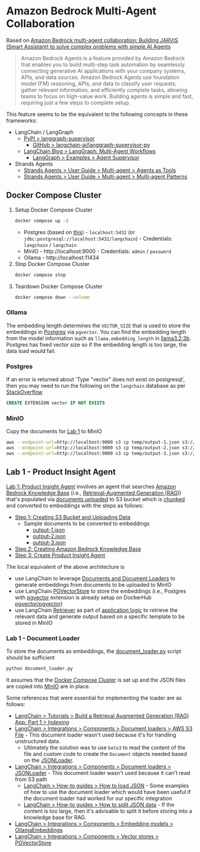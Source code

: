 # Amazon Bedrock Multi-Agent Collaboration

Based on [Amazon Bedrock multi-agent collaboration: Building JARVIS (Smart Assistant) to solve complex problems with simple AI Agents](https://catalog.us-east-1.prod.workshops.aws/workshops/c68a2fb4-8b25-480f-ab0b-129778f96d4d/en-US)

> Amazon Bedrock Agents is a feature provided by Amazon Bedrock that enables you to build multi-step task automation by seamlessly connecting generative AI applications with your company systems, APIs, and data sources. Amazon Bedrock Agents use foundation model (FM) reasoning, APIs, and data to classify user requests, gather relevant information, and efficiently complete tasks, allowing teams to focus on high-value work. Building agents is simple and fast, requiring just a few steps to complete setup.

This feature seems to be the equivalent to the following concepts in these frameworks:
* LangChain / LangGraph
  * [PyPI > langgraph-supervisor](https://pypi.org/project/langgraph-supervisor/)
    * [GitHub > langchain-ai/langgraph-supervisor-py](https://github.com/langchain-ai/langgraph-supervisor-py)
  * [LangChain Blog > LangGraph: Multi-Agent Workflows](https://blog.langchain.com/langgraph-multi-agent-workflows/)
    * [LangGraph > Examples > Agent Supervisor](https://langchain-ai.github.io/langgraph/tutorials/multi_agent/agent_supervisor/)
* Strands Agents
  * [Strands Agents > User Guide > Multi-agent > Agents as Tools](https://strandsagents.com/latest/documentation/docs/user-guide/concepts/multi-agent/agents-as-tools/)
  * [Strands Agents > User Guide > Multi-agent > Multi-agent Patterns](https://strandsagents.com/latest/documentation/docs/user-guide/concepts/multi-agent/multi-agent-patterns)

## Docker Compose Cluster

1. Setup Docker Compose Cluster
    ```bash
    docker compose up -d
    ```
   * Postgres (based on [this](https://python.langchain.com/docs/integrations/vectorstores/pgvectorstore/#setup)) - `localhost:5432` (or `jdbc:postgresql://localhost:5432/langchain`) - Credentials: `langchain` / `langchain`
   * MinIO - http://localhost:9000 - Credentials: `admin` / `password`
   * Ollama - http://localhost:11434
2. Stop Docker Compose Cluster
    ```bash
    docker compose stop
    ```
3. Teardown Docker Compose Cluster
    ```bash
    docker compose down --volume
    ```

### Ollama

The embedding length determines the `VECTOR_SIZE` that is used to store the embeddings in [Postgres](#postgres) via `pgvector`. You can find the embedding length from the model information such as `llama.embedding_length` in [llama3.2:3b](https://ollama.com/library/llama3.2:3b/blobs/dde5aa3fc5ff). Postgres has fixed vector size so if the embedding length is too large, the data load would fail.

### Postgres

If an error is returned about 'Type "vector" does not exist on postgresql', then you may need to run the following on the `langchain` database as per [StackOverflow](https://stackoverflow.com/a/76221780)
```sql
CREATE EXTENSION vector IF NOT EXISTS
```

### MinIO

Copy the documents for [Lab 1](#lab-1---product-insight-agent) to MinIO
```bash
aws --endpoint-url=http://localhost:9000 s3 cp temp/output-1.json s3://raw/
aws --endpoint-url=http://localhost:9000 s3 cp temp/output-2.json s3://raw/
aws --endpoint-url=http://localhost:9000 s3 cp temp/output-3.json s3://raw/
```

## Lab 1 - Product Insight Agent

[Lab 1: Product Insight Agent](https://catalog.us-east-1.prod.workshops.aws/workshops/c68a2fb4-8b25-480f-ab0b-129778f96d4d/en-US/40-hands-on-lab/lab1-single-agent) involves an agent that searches [Amazon Bedrock Knowledge Base](https://docs.aws.amazon.com/en_us/bedrock/latest/userguide/kb-how-data.html) (i.e., [Retrieval-Augmented Generation (RAG)](https://python.langchain.com/docs/tutorials/rag/)) that's populated via [documents uploaded](https://docs.aws.amazon.com/en_us/bedrock/latest/userguide/kb-data-source-customize-ingestion.html) to S3 bucket which is [chunked](https://docs.aws.amazon.com/en_us/bedrock/latest/userguide/kb-data-source-customize-ingestion.html) and converted to embeddings with the steps as follows:
* [Step 1: Creating S3 Bucket and Uploading Data](https://catalog.us-east-1.prod.workshops.aws/workshops/c68a2fb4-8b25-480f-ab0b-129778f96d4d/en-US/40-hands-on-lab/lab1-single-agent/step-01-s3-upload)
  * Sample documents to be converted to embeddings
    * [output-1.json](https://static.us-east-1.prod.workshops.aws/public/dbd230e3-b8b3-49a3-9b0e-c717778f99e9/static/lab_product_insight_agent/data/output-1.json)
    * [output-2.json](https://static.us-east-1.prod.workshops.aws/public/dbd230e3-b8b3-49a3-9b0e-c717778f99e9/static/lab_product_insight_agent/data/output-2.json)
    * [output-3.json](https://static.us-east-1.prod.workshops.aws/public/dbd230e3-b8b3-49a3-9b0e-c717778f99e9/static/lab_product_insight_agent/data/output-3.json)
* [Step 2: Creating Amazon Bedrock Knowledge Base](https://catalog.us-east-1.prod.workshops.aws/workshops/c68a2fb4-8b25-480f-ab0b-129778f96d4d/en-US/40-hands-on-lab/lab1-single-agent/step-02-kb-create)
* [Step 3: Create Product Insight Agent](https://catalog.us-east-1.prod.workshops.aws/workshops/c68a2fb4-8b25-480f-ab0b-129778f96d4d/en-US/40-hands-on-lab/lab1-single-agent/step-03-agent-config)

The local equivalent of the above architecture is
* use LangChain to leverage [Documents and Document Loaders](https://python.langchain.com/docs/tutorials/retrievers/#documents-and-document-loaders) to generate embeddings from documents to be uploaded to MinIO
* use LangChain [PGVectorStore](https://python.langchain.com/docs/integrations/vectorstores/pgvectorstore/) to store the embeddings (i.e., Postgres with [pgvector](https://github.com/pgvector/pgvector) extension is already setup on DockerHub [pgvector/pgvector](https://hub.docker.com/r/pgvector/pgvector))
* use LangChain [Retriever](https://python.langchain.com/docs/tutorials/retrievers/#retrievers) as part of [application logic](https://python.langchain.com/docs/tutorials/rag/#orchestration) to retrieve the relevant data and generate output based on a specific template to be stored in MinIO

### Lab 1 - Document Loader

To store the documents as embeddings, the [document_loader.py](document_loader.py) script should be sufficient
```bash
python document_loader.py
```
It assumes that the [Docker Compose Cluster](#docker-compose-cluster) is set up and the JSON files are copied into [MinIO](#minio) are in place.

Some references that were essential for implementing the loader are as follows:
* [LangChain > Tutorials > Build a Retrieval Augmented Generation (RAG) App: Part 1 > Indexing](https://python.langchain.com/docs/tutorials/rag/#indexing)
* [LangChain > Integrations > Components > Document loaders > AWS S3 File](https://python.langchain.com/docs/integrations/document_loaders/aws_s3_file/) - This document loader wasn't used because it's for handling unstructured data.
  * Ultimately the solution was to use `boto3` to read the content of the file and custom code to create the `Document` objects needed based on the [JSONLoader]( https://github.com/langchain-ai/langchain-community/blob/90860265dd6f0a9e840b8350ba8e8b2502225d51/libs/community/langchain_community/document_loaders/json_loader.py#L153-L168).
* [LangChain > Integrations > Components > Document loaders > JSONLoader](https://python.langchain.com/docs/integrations/document_loaders/json/) - This document loader wasn't used because it can't read from S3 path
  * [LangChain > How-to guides > How to load JSON](https://python.langchain.com/docs/how_to/document_loader_json/) - Some examples of how to use the document loader which would have been useful if the document loader had worked for our specific integration
  * [LangChain > How-to guides > How to split JSON data](https://python.langchain.com/docs/how_to/recursive_json_splitter/) - If the content is too large, then it's advisable to split it before storing into a knowledge base for RAG.
* [LangChain > Integrations > Components > Embedding models > OllamaEmbeddings](https://python.langchain.com/docs/integrations/text_embedding/ollama/)
* [LangChain > Integrations > Components > Vector stores > PGVectorStore](https://python.langchain.com/docs/integrations/vectorstores/pgvectorstore/)
